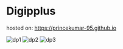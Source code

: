 # Digipplus

hosted on: https://princekumar-95.github.io

![dp1](https://user-images.githubusercontent.com/107292660/202888648-959b69ac-5507-4a6a-8d3f-07f0b9ba5318.JPG)
![dp2](https://user-images.githubusercontent.com/107292660/202888651-cfa523ce-5dde-4ec8-8db1-8d419db6b260.JPG)
![dp3](https://user-images.githubusercontent.com/107292660/202888653-ba440f05-04ac-417c-90bf-bf2a95754589.JPG)
